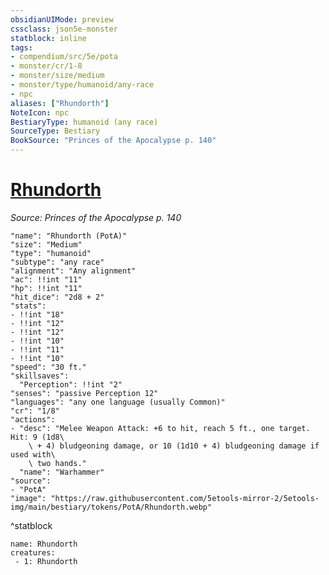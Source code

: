 ```yaml
---
obsidianUIMode: preview
cssclass: json5e-monster
statblock: inline
tags:
- compendium/src/5e/pota
- monster/cr/1-8
- monster/size/medium
- monster/type/humanoid/any-race
- npc
aliases: ["Rhundorth"]
NoteIcon: npc
BestiaryType: humanoid (any race)
SourceType: Bestiary
BookSource: "Princes of the Apocalypse p. 140"
---
```

# [Rhundorth](2-Mechanics/CLI/bestiary/npc/rhundorth-pota.md)
*Source: Princes of the Apocalypse p. 140*  

```statblock
"name": "Rhundorth (PotA)"
"size": "Medium"
"type": "humanoid"
"subtype": "any race"
"alignment": "Any alignment"
"ac": !!int "11"
"hp": !!int "11"
"hit_dice": "2d8 + 2"
"stats":
- !!int "18"
- !!int "12"
- !!int "12"
- !!int "10"
- !!int "11"
- !!int "10"
"speed": "30 ft."
"skillsaves":
  "Perception": !!int "2"
"senses": "passive Perception 12"
"languages": "any one language (usually Common)"
"cr": "1/8"
"actions":
- "desc": "Melee Weapon Attack: +6 to hit, reach 5 ft., one target. Hit: 9 (1d8\
    \ + 4) bludgeoning damage, or 10 (1d10 + 4) bludgeoning damage if used with\
    \ two hands."
  "name": "Warhammer"
"source":
- "PotA"
"image": "https://raw.githubusercontent.com/5etools-mirror-2/5etools-img/main/bestiary/tokens/PotA/Rhundorth.webp"
```
^statblock

```encounter-table
name: Rhundorth
creatures:
 - 1: Rhundorth
```